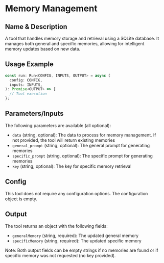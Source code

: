 # Memory Management

## Name & Description
A tool that handles memory storage and retrieval using a SQLite database. It manages both general and specific memories, allowing for intelligent memory updates based on new data.

## Usage Example
```typescript
const run: Run<CONFIG, INPUTS, OUTPUT> = async (
  config: CONFIG,
  inputs: INPUTS,
): Promise<OUTPUT> => {
  // Tool execution
};
```

## Parameters/Inputs
The following parameters are available (all optional):
- `data` (string, optional): The data to process for memory management. If not provided, the tool will return existing memories
- `general_prompt` (string, optional): The general prompt for generating memories
- `specific_prompt` (string, optional): The specific prompt for generating memories
- `key` (string, optional): The key for specific memory retrieval

## Config
This tool does not require any configuration options. The configuration object is empty.

## Output
The tool returns an object with the following fields:
- `generalMemory` (string, required): The updated general memory
- `specificMemory` (string, required): The updated specific memory

Note: Both output fields can be empty strings if no memories are found or if specific memory was not requested (no key provided).
